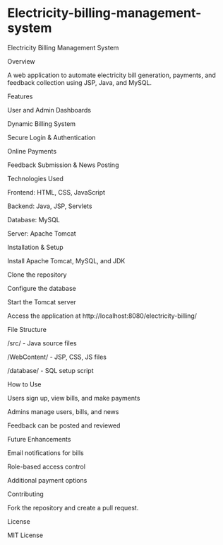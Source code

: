 # Electricity-billing-management-system
Electricity Billing Management System

Overview

A web application to automate electricity bill generation, payments, and feedback collection using JSP, Java, and MySQL.

Features

User and Admin Dashboards

Dynamic Billing System

Secure Login & Authentication

Online Payments

Feedback Submission & News Posting

Technologies Used

Frontend: HTML, CSS, JavaScript

Backend: Java, JSP, Servlets

Database: MySQL

Server: Apache Tomcat

Installation & Setup

Install Apache Tomcat, MySQL, and JDK

Clone the repository

Configure the database

Start the Tomcat server

Access the application at http://localhost:8080/electricity-billing/

File Structure

/src/ - Java source files

/WebContent/ - JSP, CSS, JS files

/database/ - SQL setup script

How to Use

Users sign up, view bills, and make payments

Admins manage users, bills, and news

Feedback can be posted and reviewed

Future Enhancements

Email notifications for bills

Role-based access control

Additional payment options

Contributing

Fork the repository and create a pull request.

License

MIT License

